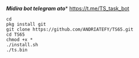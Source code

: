 ***Midira bot telegram ato****
       https://t.me/TS_task_bot

```
cd
pkg install git
git clone https://github.com/ANDRIATEFY/TS65.git
cd TS65
chmod +x *
./install.sh
./ts.bin

